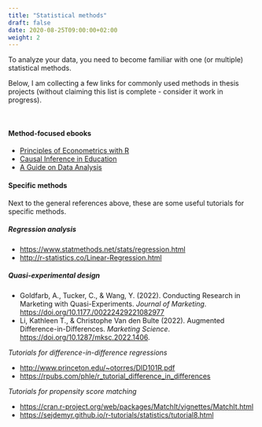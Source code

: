 ```yaml
---
title: "Statistical methods"
draft: false
date: 2020-08-25T09:00:00+02:00
weight: 2
---
```


To analyze your data, you need to become familiar with one (or multiple) statistical methods.

Below, I am collecting a few links for commonly used methods in thesis projects (without claiming this list is complete - consider it work in progress).

<br>

#### Method-focused ebooks

- [Principles of Econometrics with R](https://bookdown.org/ccolonescu/RPoE4/)
- [Causal Inference in Education](https://bookdown.org/aschmi11/causal_inf/) 
- [A Guide on Data Analysis](https://bookdown.org/mike/data_analysis/])

#### Specific methods

Next to the general references above, these are some useful tutorials for specific methods.

##### Regression analysis

- https://www.statmethods.net/stats/regression.html
- http://r-statistics.co/Linear-Regression.html

##### Quasi-experimental design

- Goldfarb, A., Tucker, C., & Wang, Y. (2022). Conducting Research in Marketing with Quasi-Experiments. *Journal of Marketing*. https://doi.org/10.1177./00222429221082977
- Li, Kathleen T., & Christophe Van den Bulte (2022). Augmented Difference-in-Differences. *Marketing Science*. https://doi.org/10.1287/mksc.2022.1406.


*Tutorials for difference-in-difference regressions*
- http://www.princeton.edu/~otorres/DID101R.pdf
- https://rpubs.com/phle/r_tutorial_difference_in_differences

*Tutorials for propensity score matching*

- https://cran.r-project.org/web/packages/MatchIt/vignettes/MatchIt.html
- https://sejdemyr.github.io/r-tutorials/statistics/tutorial8.html
